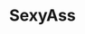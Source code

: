 ---
title: SexyAss
crosslinks:
- livven
- BiancaBeauchamp
- GirlsinSchoolUniforms
- Hotchickswithtattoos
- rearpussy
---
